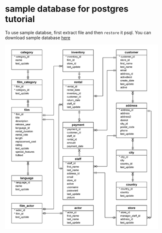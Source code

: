 # sample database for postgres tutorial
To use sample databse, first extract file and then `restore` it psql.
You can download sample database [here]()

![alt text](postgresql-sample-database-diagram.jpg "ER Diagram")
